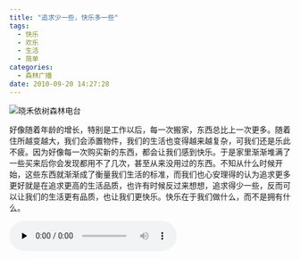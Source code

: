 ```yaml
---
title: "追求少一些，快乐多一些"
tags:
  - 快乐
  - 欢乐
  - 生活
  - 简单
categories:
  - 森林广播
date: 2010-09-20 14:27:28
---
```


![晓禾依树森林电台](../../../images/radiocover/radio_009.jpg) 

好像随着年龄的增长，特别是工作以后，每一次搬家，东西总比上一次更多。随着住所越变越大，我们会添置物件，我们的生活也变得越来越复杂，可我们还是乐此不疲。因为好像每一次购买新的东西，都会让我们感到快乐。于是家里渐渐堆满了一些买来后你会发现都用不了几次，甚至从来没用过的东西。不知从什么时候开始，这些东西就渐渐成了衡量我们生活的标准，而我们也心安理得的认为追求更多更好就是在追求更高的生活品质，也许有时候反过来想想，追求得少一些，反而可以让我们的生活更有品质，也让我们更快乐。快乐在于我们做什么，而不是拥有什么。   

<audio id="audio" controls="" preload="none">
  <source id="mp3" src="http://www.coletree.com/radio/coletree_radio_009.mp3">
</audio>